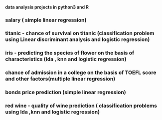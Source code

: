 #### data analysis projects in python3 and R

### salary ( simple linear regression)
### titanic - chance of survival on titanic (classification problem using Linear discriminant analysis and logistic regression) 
### iris - predicting the species of flower on the basis of characteristics (lda , knn and logistic regression)
### chance of admission in a college on the basis of TOEFL score and other factors(multiple linear regression)
### bonds price prediction (simple linear regression)
### red wine - quality of wine prediction (  classification problems using lda ,knn and  logistic regression)
